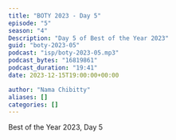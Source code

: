 ```yaml
---
title: "BOTY 2023 - Day 5"
episode: "5"
season: "4"
Description: "Day 5 of Best of the Year 2023"
guid: "boty-2023-05"
podcast: "isp/boty-2023-05.mp3"
podcast_bytes: "16819861"
podcast_duration: "19:41"
date: 2023-12-15T19:00:00+00:00

author: "Nama Chibitty"
aliases: []
categories: []
---
```


Best of the Year 2023, Day 5

